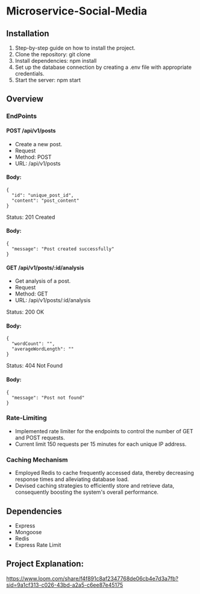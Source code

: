 
# Microservice-Social-Media

## Installation
1. Step-by-step guide on how to install the project.
2. Clone the repository: git clone <repository-url>
3. Install dependencies: npm install
4. Set up the database connection by creating a .env file with appropriate credentials.
5. Start the server: npm start

## Overview
### EndPoints
#### POST /api/v1/posts
- Create a new post.
- Request
- Method: POST
- URL: /api/v1/posts
#### Body:
``````
{
  "id": "unique_post_id",
  "content": "post_content"
}
``````

Status: 201 Created
#### Body:

```````
{
  "message": "Post created successfully"
}
```````
#### GET /api/v1/posts/:id/analysis
- Get analysis of a post.
- Request
- Method: GET
- URL: /api/v1/posts/:id/analysis
  
 Status: 200 OK
#### Body:
`````
{
  "wordCount": "",
  "averageWordLength": ""
}
`````

Status: 404 Not Found
#### Body:
`````
{
  "message": "Post not found"
}
`````
### Rate-Limiting
- Implemented rate limiter for the endpoints to control the number of GET and POST requests.
- Current limit 150 requests per 15 minutes for each unique IP address.

### Caching Mechanism
- Employed Redis to cache frequently accessed data, thereby decreasing response times and alleviating database load.
- Devised caching strategies to efficiently store and retrieve data, consequently boosting the system's overall performance.

## Dependencies
- Express
- Mongoose
- Redis
- Express Rate Limit

## Project Explanation: 
https://www.loom.com/share/f4f891c8af2347768de06cb4e7d3a7fb?sid=9a1cf313-c026-43bd-a2a5-c6ee87e45175
